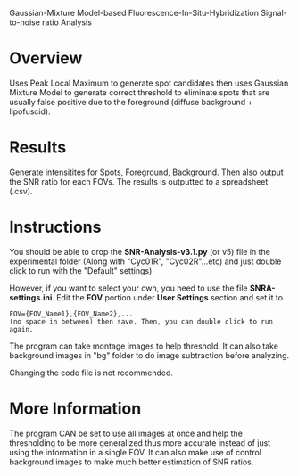 Gaussian-Mixture Model-based Fluorescence-In-Situ-Hybridization Signal-to-noise ratio Analysis

# Overview

Uses Peak Local Maximum to generate spot candidates then uses Gaussian Mixture Model to generate correct threshold to eliminate spots that are usually false positive due to the foreground (diffuse background + lipofuscid).

# Results
Generate intensitites for Spots, Foreground, Background. Then also output the SNR ratio for each FOVs. The results is outputted to a spreadsheet (.csv).

# Instructions
You should be able to drop the **SNR-Analysis-v3.1.py** (or v5) file in the experimental folder (Along with "Cyc01R", "Cyc02R"...etc) and just double click to run with the "Default" settings)

However, if you want to select your own, you need to use the file **SNRA-settings.ini**. Edit the **FOV** portion under **User Settings** section and set it to 
```
FOV={FOV_Name1},{FOV_Name2},...
(no space in between) then save. Then, you can double click to run again.
```
The program can take montage images to help threshold. It can also take background images in "bg" folder to do image subtraction before analyzing.

Changing the code file is not recommended.

# More Information

The program CAN be set to use all images at once and help the thresholding to be more generalized thus more accurate instead of just using the information in a single FOV. It can also make use of control background images to make much better estimation of SNR ratios.

